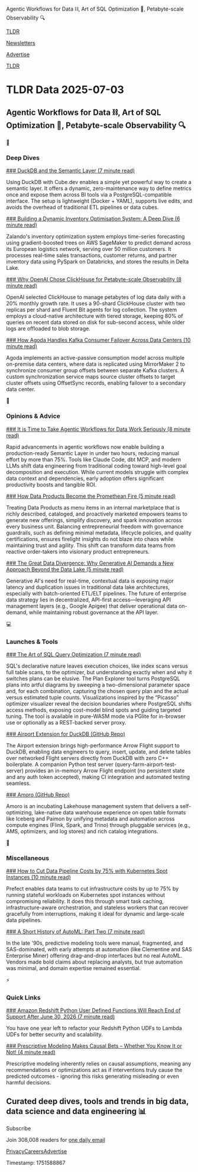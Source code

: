Agentic Workflows for Data ⛓️, Art of SQL Optimization 🎨, Petabyte-scale Observability 🔍

[TLDR](/)

[Newsletters](/newsletters)

[Advertise](https://advertise.tldr.tech/)

[TLDR](/)

# TLDR Data 2025-07-03

## Agentic Workflows for Data ⛓️, Art of SQL Optimization 🎨, Petabyte-scale Observability 🔍

📱

### Deep Dives

[### DuckDB and the Semantic Layer (7 minute read)](https://performancede.substack.com/p/duckdb-and-the-semantic-layer?utm_source=tldrdata)

Using DuckDB with Cube.dev enables a simple yet powerful way to create a semantic layer. It offers a dynamic, zero-maintenance way to define metrics once and expose them across BI tools via a PostgreSQL-compatible interface. The setup is lightweight (Docker + YAML), supports live edits, and avoids the overhead of traditional ETL pipelines or data cubes.

[### Building a Dynamic Inventory Optimisation System: A Deep Dive (6 minute read)](https://engineering.zalando.com/posts/2025/06/inventory-optimisation-system.html?utm_source=tldrdata)

Zalando's inventory optimization system employs time-series forecasting using gradient-boosted trees on AWS SageMaker to predict demand across its European logistics network, serving over 50 million customers. It processes real-time sales transactions, customer returns, and partner inventory data using PySpark on Databricks, and stores the results in Delta Lake.

[### Why OpenAI Chose ClickHouse for Petabyte-scale Observability (8 minute read)](https://clickhouse.com/blog/why-openai-uses-clickhouse-for-petabyte-scale-observability?utm_source=tldrdata)

OpenAI selected ClickHouse to manage petabytes of log data daily with a 20% monthly growth rate. It uses a 90-shard ClickHouse cluster with two replicas per shard and Fluent Bit agents for log collection. The system employs a cloud-native architecture with tiered storage, keeping 80% of queries on recent data stored on disk for sub-second access, while older logs are offloaded to blob storage.

[### How Agoda Handles Kafka Consumer Failover Across Data Centers (10 minute read)](https://medium.com/agoda-engineering/how-agoda-handles-kafka-consumer-failover-across-data-centers-a3edbacef6d0?utm_source=tldrdata)

Agoda implements an active-passive consumption model across multiple on-premise data centers, where data is replicated using MirrorMaker 2 to synchronize consumer group offsets between separate Kafka clusters. A custom synchronization service maps source cluster offsets to target cluster offsets using OffsetSync records, enabling failover to a secondary data center.

🚀

### Opinions & Advice

[### It is Time to Take Agentic Workflows for Data Work Seriously (8 minute read)](https://roundup.getdbt.com/p/it-is-time-to-take-agentic-workflows?utm_source=tldrdata)

Rapid advancements in agentic workflows now enable building a production-ready Semantic Layer in under two hours, reducing manual effort by more than 75%. Tools like Claude Code, dbt MCP, and modern LLMs shift data engineering from traditional coding toward high-level goal decomposition and execution. While current models struggle with complex data context and dependencies, early adoption offers significant productivity boosts and tangible ROI.

[### How Data Products Become the Promethean Fire (5 minute read)](https://medium.com/justeattakeaway-tech/how-data-products-become-the-promethean-fire-8f837fdac6ef?utm_source=tldrdata)

Treating Data Products as menu items in an internal marketplace that is richly described, cataloged, and proactively marketed empowers teams to generate new offerings, simplify discovery, and spark innovation across every business unit. Balancing entrepreneurial freedom with governance guardrails, such as defining minimal metadata, lifecycle policies, and quality certifications, ensures firelight insights do not blaze into chaos while maintaining trust and agility. This shift can transform data teams from reactive order-takers into visionary product entrepreneurs.

[### The Great Data Divergence: Why Generative AI Demands a New Approach Beyond the Data Lake (5 minute read)](https://mlops.community/the-great-data-divergence-why-generative-ai-demands-a-new-approach-beyond-the-data-lake/?utm_source=tldrdata)

Generative AI's need for real-time, contextual data is exposing major latency and duplication issues in traditional data lake architectures, especially with batch-oriented ETL/ELT pipelines. The future of enterprise data strategy lies in decentralized, API-first access—leveraging API management layers (e.g., Google Apigee) that deliver operational data on-demand, while maintaining robust governance at the API layer.

💻

### Launches & Tools

[### The Art of SQL Query Optimization (7 minute read)](https://jnidzwetzki.github.io/2025/06/03/art-of-query-optimization.html?utm_source=tldrdata)

SQL's declarative nature leaves execution choices, like index scans versus full table scans, to the optimizer, but understanding exactly when and why it switches plans can be elusive. The Plan Explorer tool turns PostgreSQL plans into artful diagrams by sweeping a two-dimensional parameter space and, for each combination, capturing the chosen query plan and the actual versus estimated tuple counts. Visualizations inspired by the “Picasso” optimizer visualizer reveal the decision boundaries where PostgreSQL shifts access methods, exposing cost-model blind spots and guiding targeted tuning. The tool is available in pure-WASM mode via PGlite for in-browser use or optionally as a REST-backed server proxy.

[### Airport Extension for DuckDB (GitHub Repo)](https://github.com/Query-farm/duckdb-airport-extension?utm_source=tldrdata)

The Airport extension brings high-performance Arrow Flight support to DuckDB, enabling data engineers to query, insert, update, and delete tables over networked Flight servers directly from DuckDB with zero C++ boilerplate. A companion Python test server (query-farm-airport-test-server) provides an in-memory Arrow Flight endpoint (no persistent state and any auth token accepted), making CI integration and automated testing seamless.

[### Amoro (GitHub Repo)](https://github.com/apache/amoro?utm_source=tldrdata)

Amoro is an incubating Lakehouse management system that delivers a self-optimizing, lake-native data warehouse experience on open table formats like Iceberg and Paimon by unifying metadata and automation across compute engines (Flink, Spark, and Trino) through pluggable services (e.g., AMS, optimizers, and log stores) and rich catalog integrations.

🎁

### Miscellaneous

[### How to Cut Data Pipeline Costs by 75% with Kubernetes Spot Instances (10 minute read)](https://www.prefect.io/blog/how-to-cut-data-pipeline-costs-by-75-with-kubernetes-spot-instances?utm_source=tldrdata)

Prefect enables data teams to cut infrastructure costs by up to 75% by running stateful workloads on Kubernetes spot instances without compromising reliability. It does this through smart task caching, infrastructure-aware orchestration, and stateless workers that can recover gracefully from interruptions, making it ideal for dynamic and large-scale data pipelines.

[### A Short History of AutoML: Part Two (7 minute read)](https://thomaswdinsmore.substack.com/p/a-short-history-of-automl-part-two?utm_source=tldrdata)

In the late '90s, predictive modeling tools were manual, fragmented, and SAS-dominated, with early attempts at automation (like Clementine and SAS Enterprise Miner) offering drag-and-drop interfaces but no real AutoML. Vendors made bold claims about replacing analysts, but true automation was minimal, and domain expertise remained essential.

⚡️

### Quick Links

[### Amazon Redshift Python User Defined Functions Will Reach End of Support After June 30, 2026 (7 minute read)](https://aws.amazon.com/blogs/big-data/amazon-redshift-python-user-defined-functions-will-reach-end-of-support-after-june-30-2026/?utm_source=tldrdata)

You have one year left to refactor your Redshift Python UDFs to Lambda UDFs for better security and scalability.

[### Prescriptive Modeling Makes Causal Bets – Whether You Know It or Not! (4 minute read)](https://towardsdatascience.com/prescriptive-modeling-makes-causal-bets-whether-you-know-it-or-not/?utm_source=tldrdata)

Prescriptive modeling inherently relies on causal assumptions, meaning any recommendations or optimizations act as if interventions truly cause the predicted outcomes - ignoring this risks generating misleading or even harmful decisions.

## Curated deep dives, tools and trends in big data, data science and data engineering 📊

Subscribe

Join 308,008 readers for [one daily email](/api/latest/data)

[Privacy](/privacy)[Careers](https://jobs.ashbyhq.com/tldr.tech)[Advertise](/data/advertise)

Timestamp: 1751588867